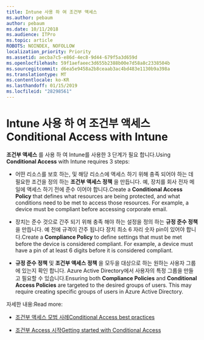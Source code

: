```yaml
---
title: Intune 사용 하 여 조건부 액세스
ms.author: pebaum
author: pebaum
ms.date: 10/11/2018
ms.audience: ITPro
ms.topic: article
ROBOTS: NOINDEX, NOFOLLOW
localization_priority: Priority
ms.assetid: aecba7c5-e86d-4ec8-9d44-679f5a3d659d
ms.openlocfilehash: 59f1aefaeec3d655b2388b00e7d58a8c2338504b
ms.sourcegitcommit: d6ea5e9458a2b8ceaab3ac4bd483e1130b9a398a
ms.translationtype: MT
ms.contentlocale: ko-KR
ms.lasthandoff: 01/15/2019
ms.locfileid: "28298561"
---
```

# <a name="conditional-access-with-intune"></a><span data-ttu-id="2cb10-102">Intune 사용 하 여 조건부 액세스</span><span class="sxs-lookup"><span data-stu-id="2cb10-102">Conditional Access with Intune</span></span>

<span data-ttu-id="2cb10-103">**조건부 액세스** 를 사용 하 여 Intune를 사용한 3 단계가 필요 합니다.</span><span class="sxs-lookup"><span data-stu-id="2cb10-103">Using **Conditional Access** with Intune requires 3 steps:</span></span> 
  
- <span data-ttu-id="2cb10-p101">어떤 리소스를 보호 하는, 및 해당 리소스에 액세스 하기 위해 충족 되어야 하는 데 필요한 조건을 정의 하는 **조건부 액세스 정책** 을 만듭니다. 예, 장치를 회사 전자 메일에 액세스 하기 전에 준수 이어야 합니다.</span><span class="sxs-lookup"><span data-stu-id="2cb10-p101">Create a **Conditional Access Policy** that defines what resources are being protected, and what conditions need to be met to access those resources. For example, a device must be compliant before accessing corporate email.</span></span> 
    
- <span data-ttu-id="2cb10-p102">장치는 준수 것으로 간주 되기 위해 충족 해야 하는 설정을 정의 하는 **규정 준수 정책** 을 만듭니다. 예 전에 규격이 간주 됩니다 장치 최소 6 자리 숫자 pin이 있어야 합니다.</span><span class="sxs-lookup"><span data-stu-id="2cb10-p102">Create a **Compliance Policy** to define settings that must be met before the device is considered compliant. For example, a device must have a pin of at least 6 digits before it is considered compliant.</span></span> 
    
- <span data-ttu-id="2cb10-p103">**규정 준수 정책** 및 **조건부 액세스 정책** 을 모두을 대상으로 하는 원하는 사용자 그룹에 있는지 확인 합니다. Azure Active Directory에서 사용자의 특정 그룹을 만들고 필요할 수 있습니다.</span><span class="sxs-lookup"><span data-stu-id="2cb10-p103">Ensuring both **Compliance Policies** and **Conditional Access Policies** are targeted to the desired groups of users. This may require creating specific groups of users in Azure Active Directory.</span></span> 
    
<span data-ttu-id="2cb10-110">자세한 내용:</span><span class="sxs-lookup"><span data-stu-id="2cb10-110">Read more:</span></span>
  
- [<span data-ttu-id="2cb10-111">조건부 액세스 모범 사례</span><span class="sxs-lookup"><span data-stu-id="2cb10-111">Conditional Access best practices</span></span>](https://docs.microsoft.com/en-us/azure/active-directory/conditional-access/best-practices)
    
- [<span data-ttu-id="2cb10-112">조건부 Access 시작</span><span class="sxs-lookup"><span data-stu-id="2cb10-112">Getting started with Conditional Access </span></span>](https://docs.microsoft.com/en-us/azure/active-directory/active-directory-conditional-access-azure-portal-get-started)
    

